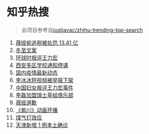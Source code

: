 # 知乎热搜

> 此项目参考自[justjavac/zhihu-trending-top-search](https://github.com/justjavac/zhihu-trending-top-search/blob/main/utils.ts)

<!-- BEGIN -->
  <!-- 最后更新时间:Tue Dec 21 2021 05:12:05 GMT+0000 (Coordinated Universal Time) -->
  1. [薇娅偷逃税被处罚 13.41 亿](https://www.zhihu.com/search?q=薇娅)
1. [冬至文案](https://www.zhihu.com/search?q=冬至文案)
1. [环球时报评王力宏](https://www.zhihu.com/search?q=环球时报评王力宏)
1. [西安多区学校通知停课](https://www.zhihu.com/search?q=西安疫情)
1. [国内疫情最新动态](https://www.zhihu.com/search?q=疫情)
1. [李冰冰短视频被举报下架](https://www.zhihu.com/search?q=李冰冰短视频)
1. [中国妇女报评王力宏事件](https://www.zhihu.com/search?q=王力宏事件)
1. [李磊加盟瑞士草蜢俱乐部](https://www.zhihu.com/search?q=李磊)
1. [薇娅道歉](https://www.zhihu.com/search?q=薇娅道歉)
1. [《紫川》动画开播](https://www.zhihu.com/search?q=紫川)
1. [煤气灯效应](https://www.zhihu.com/search?q=煤气灯效应)
1. [天津新增 1 例本土确诊](https://www.zhihu.com/search?q=天津疫情)
  <!-- END -->